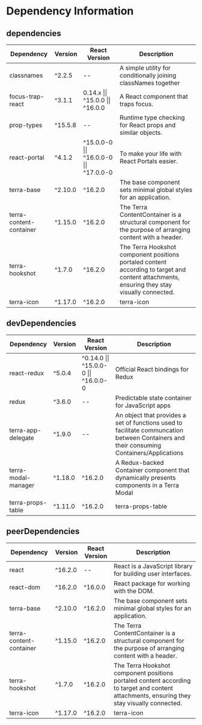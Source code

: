 # Dependency Information

## dependencies
| Dependency | Version | React Version | Description |
|-|-|-|-|
| classnames | ^2.2.5 | -- | A simple utility for conditionally joining classNames together |
| focus-trap-react | ^3.1.1 | 0.14.x \|\| ^15.0.0 \|\| ^16.0.0 | A React component that traps focus. |
| prop-types | ^15.5.8 | -- | Runtime type checking for React props and similar objects. |
| react-portal | ^4.1.2 | ^15.0.0-0 \|\| ^16.0.0-0 \|\| ^17.0.0-0 | To make your life with React Portals easier. |
| terra-base | ^2.10.0 | ^16.2.0 | The base component sets minimal global styles for an application. |
| terra-content-container | ^1.15.0 | ^16.2.0 | The Terra ContentContainer is a structural component for the purpose of arranging content with a header. |
| terra-hookshot | ^1.7.0 | ^16.2.0 | The Terra Hookshot component positions portaled content according to target and content attachments, ensuring they stay visually connected. |
| terra-icon | ^1.17.0 | ^16.2.0 | terra-icon |

## devDependencies
| Dependency | Version | React Version | Description |
|-|-|-|-|
| react-redux | ^5.0.4 | ^0.14.0 \|\| ^15.0.0-0 \|\| ^16.0.0-0 | Official React bindings for Redux |
| redux | ^3.6.0 | -- | Predictable state container for JavaScript apps |
| terra-app-delegate | ^1.9.0 | -- | An object that provides a set of functions used to facilitate communcation between Containers and their consuming Containers/Applications |
| terra-modal-manager | ^1.18.0 | ^16.2.0 | A Redux-backed Container component that dynamically presents components in a Terra Modal |
| terra-props-table | ^1.11.0 | ^16.2.0 | terra-props-table |

## peerDependencies
| Dependency | Version | React Version | Description |
|-|-|-|-|
| react | ^16.2.0 | -- | React is a JavaScript library for building user interfaces. |
| react-dom | ^16.2.0 | ^16.0.0 | React package for working with the DOM. |
| terra-base | ^2.10.0 | ^16.2.0 | The base component sets minimal global styles for an application. |
| terra-content-container | ^1.15.0 | ^16.2.0 | The Terra ContentContainer is a structural component for the purpose of arranging content with a header. |
| terra-hookshot | ^1.7.0 | ^16.2.0 | The Terra Hookshot component positions portaled content according to target and content attachments, ensuring they stay visually connected. |
| terra-icon | ^1.17.0 | ^16.2.0 | terra-icon |
